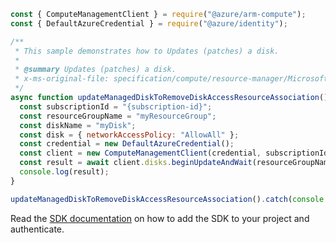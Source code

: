 ```javascript
const { ComputeManagementClient } = require("@azure/arm-compute");
const { DefaultAzureCredential } = require("@azure/identity");

/**
 * This sample demonstrates how to Updates (patches) a disk.
 *
 * @summary Updates (patches) a disk.
 * x-ms-original-file: specification/compute/resource-manager/Microsoft.Compute/stable/2021-12-01/examples/UpdateAManagedDiskToRemoveDiskAccess.json
 */
async function updateManagedDiskToRemoveDiskAccessResourceAssociation() {
  const subscriptionId = "{subscription-id}";
  const resourceGroupName = "myResourceGroup";
  const diskName = "myDisk";
  const disk = { networkAccessPolicy: "AllowAll" };
  const credential = new DefaultAzureCredential();
  const client = new ComputeManagementClient(credential, subscriptionId);
  const result = await client.disks.beginUpdateAndWait(resourceGroupName, diskName, disk);
  console.log(result);
}

updateManagedDiskToRemoveDiskAccessResourceAssociation().catch(console.error);
```

Read the [SDK documentation](https://github.com/Azure/azure-sdk-for-js/blob/%40azure%2Farm-compute_18.0.0/sdk/compute/arm-compute/README.md) on how to add the SDK to your project and authenticate.

